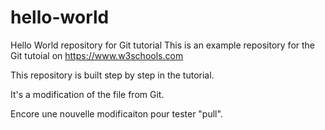  # hello-world
Hello World repository for Git tutorial
This is an example repository for the Git tutoial on https://www.w3schools.com

This repository is built step by step in the tutorial. 

It's a modification of the file from Git.

Encore une nouvelle modificaiton pour tester "pull".
